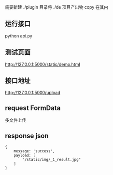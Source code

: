需要新建 ./plugin 目录将 ./de 项目产出物 copy 在其内

## 运行接口
python api.py

## 测试页面
http://127.0.0.1:5000/static/demo.html

## 接口地址
http://127.0.0.1:5000/upload

## request FormData
多文件上传

## response json
```
{
    message: 'success',
    payload: [
        "/static/img/_1_result.jpg"
    ]
}
```